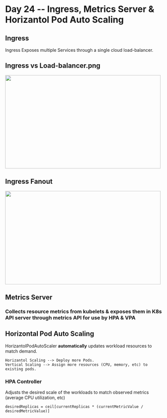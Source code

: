# Day 24 -- Ingress, Metrics Server & Horizantol Pod Auto Scaling

## Ingress

Ingress Exposes multiple Services through a single cloud load-balancer.

## Ingress vs Load-balancer.png

<img src="Images For Readme/Ingress vs Load-balancer.png" height = 300 width = 500>

## Ingress Fanout

<img src="Images For Readme/Ingress Fanout.png" height = 300 width = 500>


## Metrics Server

### Collects resource metrics from kubelets & exposes them in K8s API server through metrics API for use by HPA & VPA

## Horizontal Pod Auto Scaling

HorizantolPodAutoScaler **automatically** updates workload resources to match demand.

```
Horizantol Scaling --> Deploy more Pods.
Vertical Scaling --> Assign more resources (CPU, memory, etc) to existing pods.
```

### HPA Controller 

Adjusts the desired scale of the workloads to match observed metrics (average CPU utilization, etc)

```
desiredReplicas = ceil[currentReplicas * (currentMetricValue / desiredMetricValue)]
```
